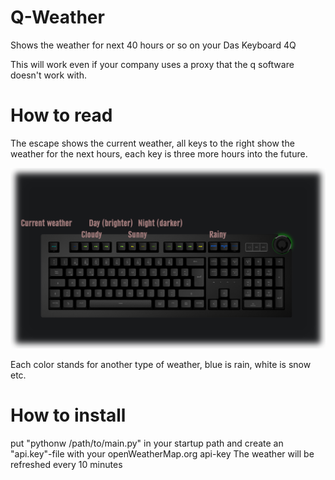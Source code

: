 # Q-Weather
Shows the weather for next 40 hours or so on your Das Keyboard 4Q

This will work even if your company uses a proxy that the q software doesn't work with.

# How to read
The escape shows the current weather, all keys to the right show the weather for the next hours,
each key is three more hours into the future.


![image of a keyboard with some text](q-weather.png)

Each color stands for another type of weather, blue is rain, white is snow etc.

# How to install
put "pythonw /path/to/main.py" in your startup path and create an "api.key"-file with your openWeatherMap.org api-key
The weather will be refreshed every 10 minutes
